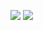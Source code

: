 [![](https://github-readme-stats.vercel.app/api?include_all_commits=true&line_height=21&username=R1NC&show_icons=true&theme=vue&hide_title=false&cache_seconds=14400)]()
[![](https://github-readme-stats.vercel.app/api/top-langs/?layout=compact&username=R1NC&show_icons=true&theme=vue&hide_title=false&cache_seconds=1)]()
